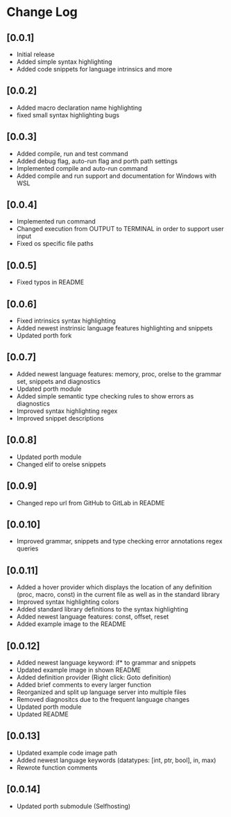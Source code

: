 # Change Log

## [0.0.1]

- Initial release
- Added simple syntax highlighting
- Added code snippets for language intrinsics and more

## [0.0.2]

- Added macro declaration name highlighting
- fixed small syntax highlighting bugs

## [0.0.3]

- Added compile, run and test command
- Added debug flag, auto-run flag and porth path settings
- Implemented compile and auto-run command
- Added compile and run support and documentation for Windows with WSL

## [0.0.4]

- Implemented run command
- Changed execution from OUTPUT to TERMINAL in order to support user input
- Fixed os specific file paths

## [0.0.5]

- Fixed typos in README

## [0.0.6]

- Fixed intrinsics syntax highlighting
- Added newest instrinsic language features highlighting and snippets
- Updated porth fork

## [0.0.7]

- Added newest language features: memory, proc, orelse to the grammar set, snippets and diagnostics
- Updated porth module
- Added simple semantic type checking rules to show errors as diagnostics
- Improved syntax highlighting regex
- Improved snippet descriptions

## [0.0.8]

- Updated porth module
- Changed elif to orelse snippets

## [0.0.9]

- Changed repo url from GitHub to GitLab in README

## [0.0.10]

- Improved grammar, snippets and type checking error annotations regex queries

## [0.0.11]

- Added a hover provider which displays the location of any definition (proc, macro, const) in the current file as well as in the standard library
- Improved syntax highlighting colors
- Added standard library definitions to the syntax highlighting
- Added newest language features: const, offset, reset
- Added example image to the README

## [0.0.12]

- Added newest language keyword: if* to grammar and snippets
- Updated example image in shown README
- Added definition provider (Right click: Goto definition)
- Added brief comments to every larger function
- Reorganized and split up language server into multiple files
- Removed diagnositcs due to the frequent language changes
- Updated porth module
- Updated README

## [0.0.13]

- Updated example code image path
- Added newest language keywords (datatypes: [int, ptr, bool], in, max)
- Rewrote function comments

## [0.0.14]

- Updated porth submodule (Selfhosting)

